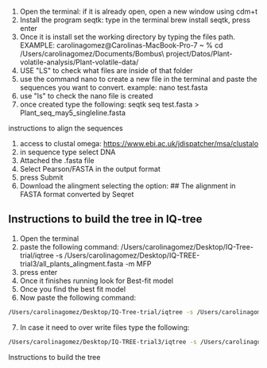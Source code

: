 1. Open the terminal: if it is already open, open a new window using cdm+t
2. Install the program seqtk: type in the terminal brew install seqtk, press enter
3. Once it is install set the working directory by typing the files path. EXAMPLE:
   carolinagomez@Carolinas-MacBook-Pro-7 ~ % cd /Users/carolinagomez/Documents/Bombus\ project/Datos/Plant-volatile-analysis/Plant-volatile-data/
4. USE "LS" to check what files are inside of that folder
5. use the command nano to create a new file in the terminal and paste the sequences you want to convert. example: nano test.fasta
6. use "ls" to check the nano file is created
7. once created type the following: seqtk seq test.fasta > Plant_seq_may5_singleline.fasta


instructions to align the sequences

1. access to clustal omega: https://www.ebi.ac.uk/jdispatcher/msa/clustalo
2. in sequence type select DNA
3. Attached the .fasta file
4. Select Pearson/FASTA in the output format
5. press Submit
6. Download the alingment selecting the option: ## The alignment in FASTA format converted by Seqret

## Instructions to build the tree in IQ-tree

1. Open the terminal
2. paste the following command:
   /Users/carolinagomez/Desktop/IQ-Tree-trial/iqtree -s /Users/carolinagomez/Desktop/IQ-TREE-trial3/all_plants_alingment.fasta -m MFP
3. press enter
4. Once it finishes running look for Best-fit model 
5. Once you find the best fit model
6. Now paste the following command:
```bash
/Users/carolinagomez/Desktop/IQ-Tree-trial/iqtree -s /Users/carolinagomez/Desktop/IQ-TREE-trial3/all_plants_alingment.fasta -m GTR+F+R7 -bb 1000
```
7. In case it need to over write files type the following:
```bash
/Users/carolinagomez/Desktop/IQ-TREE-trial3/iqtree -s /Users/carolinagomez/Desktop/IQ-TREE-trial3/all_plants_alingment.fasta -m GTR+F+R7 -bb 1000 -redo
```


Instructions to build the tree

